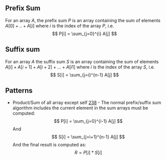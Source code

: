 ## Prefix Sum

For an array $A$, the prefix sum $P$ is an array containing the sum of elements $A[0] + .. + A[i]$ where $i$ is the
index of the array $P$, i.e.
$$
P[i] = \sum_{j=0}^{i} A[j]
$$

## Suffix sum

For an array $A$ the suffix sum $S$ is an array containing the sum of elements $A[i] + A[i + 1]  + A[i + 2] + ... + A[i 1]$ where $i$ is the index of the array $S$, i.e.
$$
S[i] = \sum_{j=i}^{n-1} A[j]
$$

## Patterns

- Product/Sum of all array except self [238](https://leetcode.com/problems/product-of-array-except-self/description/) -
The normal prefix/suffix sum algorithm includes the current element in the sum arrays must be computed:
$$
P[i] = \sum_{j=0}^{i-1} A[j]
$$
And
$$
S[i] = \sum_{j=i+1}^{n-1} A[j]
$$
And the final result is computed as:
$$
R = P[i] * S[i]
$$
